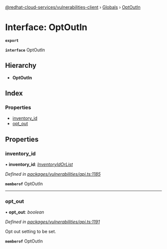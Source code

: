 [@redhat-cloud-services/vulnerabilities-client](../README.md) › [Globals](../globals.md) › [OptOutIn](optoutin.md)

# Interface: OptOutIn

**`export`** 

**`interface`** OptOutIn

## Hierarchy

* **OptOutIn**

## Index

### Properties

* [inventory_id](optoutin.md#inventory_id)
* [opt_out](optoutin.md#opt_out)

## Properties

###  inventory_id

• **inventory_id**: *[InventoryIdOrList](inventoryidorlist.md)*

*Defined in [packages/vulnerabilities/api.ts:1185](https://github.com/RedHatInsights/javascript-clients/blob/master/packages/vulnerabilities/api.ts#L1185)*

**`memberof`** OptOutIn

___

###  opt_out

• **opt_out**: *boolean*

*Defined in [packages/vulnerabilities/api.ts:1191](https://github.com/RedHatInsights/javascript-clients/blob/master/packages/vulnerabilities/api.ts#L1191)*

Opt out setting to be set.

**`memberof`** OptOutIn

